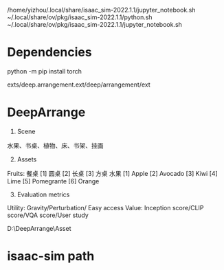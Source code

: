 /home/yizhou/.local/share/isaac_sim-2022.1.1/jupyter_notebook.sh
~/.local/share/ov/pkg/isaac_sim-2022.1.1/python.sh 
~/.local/share/ov/pkg/isaac_sim-2022.1.1/jupyter_notebook.sh

# Dependencies

python -m pip install torch

exts/deep.arrangement.ext/deep/arrangement/ext



# DeepArrange

1. Scene

水果、书桌、植物、床、书架、挂画

2. Assets

Fruits:
    餐桌
        [1] 圆桌 [2] 长桌 [3] 方桌
    水果
        [1] Apple [2] Avocado [3] Kiwi [4] Lime [5] Pomegrante [6] Orange


3. Evaluation metrics

Utility: Gravity/Perturbation/ Easy access
Value: Inception score/CLIP score/VQA score/User study


D:\DeepArrange\Asset


# isaac-sim path